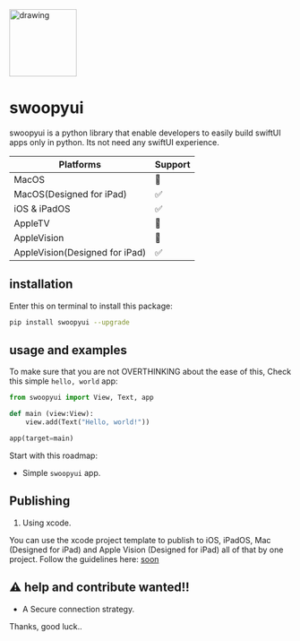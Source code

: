 <img src="https://github.com/SKbarbon/swoopyui/assets/86029286/625fe4b3-095d-4369-b04d-0319537a7dfc" alt="drawing" width="120"/>

# swoopyui
swoopyui is a python library that enable developers to easily build swiftUI apps only in python. Its not need any swiftUI experience.

| Platforms   | Support     |
| ----------- | ----------- |
| MacOS       |     🚧      |
| MacOS(Designed for iPad)  |     ✅      |
| iOS & iPadOS|     ✅      |
| AppleTV     |     🚧      |
| AppleVision  |     🚧      |
| AppleVision(Designed for iPad)  |     ✅      |

## installation
Enter this on terminal to install this package:

```zsh
pip install swoopyui --upgrade
```


## usage and examples
To make sure that you are not OVERTHINKING about the ease of this, Check this simple `hello, world` app:

```python
from swoopyui import View, Text, app

def main (view:View):
    view.add(Text("Hello, world!"))

app(target=main)
```

Start with this roadmap:
- Simple `swoopyui` app.

## Publishing
1. Using xcode.

You can use the xcode project template to publish to iOS, iPadOS, Mac (Designed for iPad) and Apple Vision (Designed for iPad) all of that by one project.
Follow the guidelines here: [soon]()
## ⚠️ help and contribute wanted!!
- A Secure connection strategy.

Thanks, good luck..
